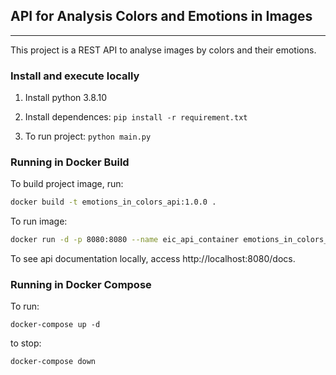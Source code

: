 ## API for Analysis Colors and Emotions in Images
---

This project is a REST API to analyse images by colors and their emotions. 


### Install and execute locally

1. Install python 3.8.10

2. Install dependences: `pip install -r requirement.txt`

3. To run project: `python main.py`

### Running in Docker Build

To build project image, run:

```bash
docker build -t emotions_in_colors_api:1.0.0 .
```

To run image:

```bash
docker run -d -p 8080:8080 --name eic_api_container emotions_in_colors_api:1.0.0
```

To see api documentation locally, access http://localhost:8080/docs.

### Running in Docker Compose

To run:

```
docker-compose up -d
```

to stop:

```
docker-compose down
```